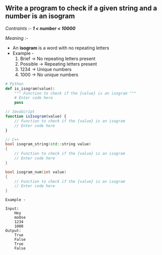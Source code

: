 ## Write a program to check if a given string and a number is an isogram
_Contraints_ :-
**_1 < number < 10000_**

_Meaning_ :-
- An **isogram** is a word with no repeating letters
- Example - 
	1. Brief -> No repeating letters present
	2. Possible -> Repeating letters present
	3. 1234 -> Unique numbers
	4. 1000 -> No unique numbers
```python
# Python
def is_isogram(value):
	""" Function to check if the {value} is an isogram """
	# Enter code here
	pass
```

```js
// JavaScript
function isIsogram(value) {
	// Function to check if the {value} is an isogram
	// Enter code here
}
```

```cpp
// C++
bool isogram_string(std::string value) 
{
	// Function to check if the {value} is an isogram
	// Enter code here
}

bool isogram_num(int value) 
{
	// Function to check if the {value} is an isogram
	// Enter code here
}
```

```
Example -

Input:
	Hey
	moOse
	1234
	1000
Output:
	True
	False
	True
	False
```
